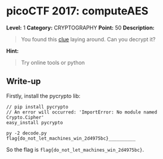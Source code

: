 # picoCTF 2017: computeAES

**Level:** 1 **Category:** CRYPTOGRAPHY **Point:** 50 **Description:**

>You found this [clue](https://github.com/nxe4ctf/ctfwriteup/blob/master/picoCTF_2017/Level_1/CRYPTOGRAPHY/computeAES/clue.txt) laying around. Can you decrypt it?

**Hint:**

>Try online tools or python

## Write-up

Firstly, install the pycrypto lib:

``` 
// pip install pycrypto 
// An error will occurred: 'ImportError: No module named Crypto.Cipher'
easy_install pycrypto
```


```
py -2 decode.py
flag{do_not_let_machines_win_2d4975bc}__________
```

So the flag is `flag{do_not_let_machines_win_2d4975bc}`.

